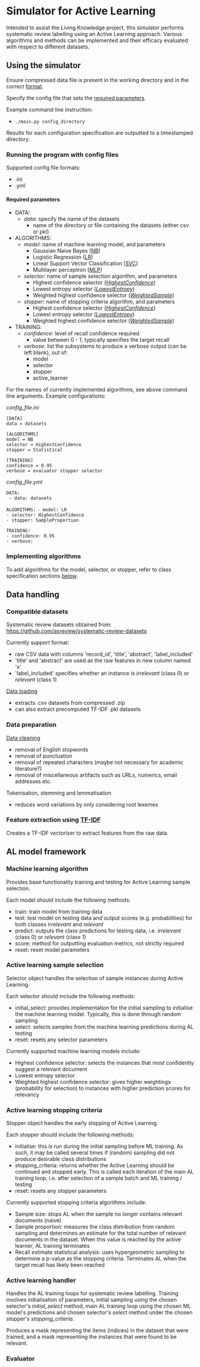 # Simulator for Active Learning
Intended to assist the Living Knowledge project, this simulator performs systematic review labelling using an Active Learning approach. Various algorithms and methods can be implemented and their efficacy evaluated with respect to different datasets.



## Using the simulator
Ensure compressed data file is present in the working directory and in the correct [format](#compatible-datasets).

Specify the config file that sets the [required parameters](#required-parameters).

Example command line instruction:
- <code>./main.py config_directory </code>

Results for each configuration specification are outputted to a timestamped directory.



### Running the program with config files
Supported config file formats: 
- .ini 
- .yml

#### Required parameters
- DATA:
  - *data*: specify the name of the datasets
    - name of the directory or file containing the datasets (either csv or pkl)
- ALGORITHMS: 
  - *model*: name of machine learning model, and parameters
    - Gaussian Naive Bayes ([NB](./model.py))
    - Logistic Regression ([LR](./model.py))
    - Linear Support Vector Classification ([SVC](./model.py))
    - Multilayer perceptron ([MLP](./model.py))
  - *selector*: name of sample selection algorithm, and parameters
    - Highest confidence selector ([*HighestConfidence*](./selector.py))
    - Lowest entropy selector ([*LowestEntropy*](./selector.py))
    - Weighted highest confidence selector ([*WeightedSample*](./selector.py))
  - *stopper*: name of stopping criteria algorithm, and parameters
    - Highest confidence selector ([*HighestConfidence*](./selector.py))
    - Lowest entropy selector ([*LowestEntropy*](./selector.py))
    - Weighted highest confidence selector ([*WeightedSample*](./selector.py))
- TRAINING:
  - *confidence*: level of recall confidence required
     - value between 0 - 1, typically specifies the target recall
  - *verbose*: list the subsystems to produce a verbose output (can be left blank), out of:
    - model
    - selector
    - stopper
    - active_learner

For the names of currently implemented algorithms, see above command line arguments. Example configurations:

*config_file.ini*

`[DATA]`\
`data = datasets`

`[ALGORITHMS]`\
`model = NB`\
`selector = HighestConfidence`\
`stopper = Statistical`

`[TRAINING]`\
`confidence = 0.95`\
`verbose = evaluator stopper selector`

*config_file.yml*

`DATA:`\
  ` - data: datasets`

`ALGORITHMS:`
  `- model: LR`\
  `- selector: HighestConfidence`\
  `- stopper: SampleProportion`

`TRAINING:`\
  `- confidence: 0.95`\
  `- verbose:`
  
  

### Implementing algorithms
To add algorithms for the model, selector, or stopper, refer to class specification sections [below](#al-model-framework). 



## Data handling

### Compatible datasets
Systematic review datasets obtained from:
https://github.com/asreview/systematic-review-datasets

Currently support format:
- raw CSV data with columns 'record_id', 'title', 'abstract', 'label_included'
- 'title' and 'abstract' are used as the raw features in new column named 'x'
- 'label_included' specifies whether an instance is *irrelevant* (class 0) or *relevant* (class 1)

[Data loading](./data_extraction.py)
- extracts .csv datasets from compressed .zip
- can also extract precomputed TF-IDF .pkl datasets


### Data preparation
[Data cleaning](./data_extraction.py)
- removal of English stopwords
- removal of punctuation
- removal of repeated characters (maybe not necessary for academic literature?)
- removal of miscellaneous artifacts such as URLs, numerics, email addresses etc.

Tokenisation, stemming and lemmatisation
- reduces word variations by only considering root lexemes

### Feature extraction using [TF-IDF](./tfidf.py)
Creates a TF-IDF vectoriser to extract features from the raw data. 


## AL model framework

### Machine learning algorithm
Provides base functionality training and testing for Active Learning sample selection.

Each model should include the following methods:
- train: train model from training data
- test: test model on testing data and output scores (e.g. probabilities) for both classes *irrelevant* and *relevant*
- predict: outputs the class predictions for testing data, i.e. *irrelevant* (class 0) or *relevant* (class 1)
- score: method for outputting evaluation metrics, not strictly required
- reset: reset model parameters




### Active learning sample selection
Selector object handles the selection of sample instances during Active Learning.

Each selector should include the following methods:
- initial_select: provides implementation for the initial sampling to initialise the machine learning model. Typically, this is done through random sampling
- select: selects samples from the machine learning predictions during AL testing
- reset: resets any selector parameters

Currently supported machine learning models include:
- Highest confidence selector: selects the instances that most confidently suggest a relevant document
- Lowest entropy selector
- Weighted highest confidence selector: gives higher weightings (probability for selection) to instances with higher prediction scores for relevancy


### Active learning stopping criteria
Stopper object handles the early stopping of Active Learning.

Each stopper should include the following methods:
- initialise: this is run during the initial sampling before ML training. As such, it may be called several times if (random) sampling did not produce desirable class distributions
- stopping_criteria: returns whether the Active Learning should be continued and stopped early. This is called each iteration of the main AL training loop, i.e. after selection of a sample batch and ML training / testing
- reset: resets any stopper parameters

Currently supported stopping criteria algorithms include:
- Sample size: stops AL when the sample no longer contains relevant documents (naive)
- Sample proportion: measures the class distribution from random sampling and determines an estimate for the total number of relevant documents in the dataset. When this value is reached by the active learner, AL training terminates
- Recall estimate statistical analysis: uses hypergeometric sampling to determine a p-value as the stopping criteria. Terminates AL when the target recall has likely been reached


### Active learning handler
Handles the AL training loops for systematic review labelling. Training involves initialisation of parameters, initial sampling using the chosen selector's *initial_select* method, main AL training loop using the chosen ML model's predictions and chosen selector's *select* method under the chosen stopper's *stopping_criteria*.

Produces a mask representing the items (indices) in the dataset that were trained, and a mask representing the instances that were found to be relevant.

### Evaluator
